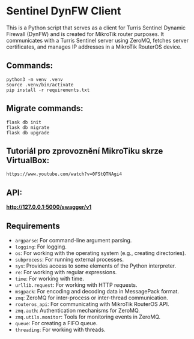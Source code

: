 # Sentinel DynFW Client

This is a Python script that serves as a client for Turris Sentinel Dynamic Firewall (DynFW) and is created for MikroTik router purposes. It communicates with a Turris Sentinel server using ZeroMQ, fetches server certificates, and manages IP addresses in a MikroTik RouterOS device.


## Commands:

``` 
python3 -m venv .venv
source .venv/bin/activate
pip install -r requirements.txt
```
## Migrate commands:

``` 
flask db init
flask db migrate
flask db upgrade
```
## Tutoriál pro zprovoznění MikroTiku skrze VirtualBox:
  ```
  https://www.youtube.com/watch?v=0FStQTNAgi4
  ```

## API:
**http://127.0.0.1:5000/swagger/v1**


## Requirements
- `argparse`: For command-line argument parsing.
- `logging`: For logging.
- `os`: For working with the operating system (e.g., creating directories).
- `subprocess`: For running external processes.
- `sys`: Provides access to some elements of the Python interpreter.
- `re`: For working with regular expressions.
- `time`: For working with time.
- `urllib.request`: For working with HTTP requests.
- `msgpack`: For encoding and decoding data in MessagePack format.
- `zmq`: ZeroMQ for inter-process or inter-thread communication.
- `routeros_api`: For communicating with MikroTik RouterOS API.
- `zmq.auth`: Authentication mechanisms for ZeroMQ.
- `zmq.utils.monitor`: Tools for monitoring events in ZeroMQ.
- `queue`: For creating a FIFO queue.
- `threading`: For working with threads.



